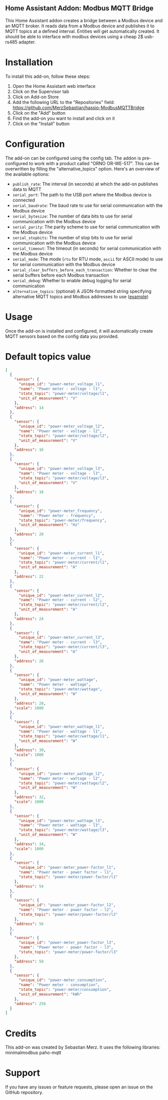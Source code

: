 ## Home Assistant Addon: Modbus MQTT Bridge

This Home Assistant addon creates a bridge between a Modbus device and an MQTT broker. It reads data from a Modbus device and publishes it to MQTT topics at a defined interval. Entities will get automatically created. It should be able to interface with modbus devices using a cheap 2$ usb-rs485 adapter.

# Installation

To install this add-on, follow these steps:

1. Open the Home Assistant web interface
2. Click on the Supervisor tab
3. Click on Add-on Store
4. Add the following URL to the "Repositories" field: https://github.com/MerzSebastian/hassio-ModbusMQTTBridge
5. Click on the "Add" button
6. Find the add-on you want to install and click on it
7. Click on the "Install" button

# Configuration

The add-on can be configured using the config tab. The addon is pre-configured to work with a product called "ORNO OR-WE-517". This can be overwritten by filling the "alternative_topics" option.
Here's an overview of the available options:

- `publish_rate`: The interval (in seconds) at which the add-on publishes data to MQTT
- `serial_port`: The path to the USB port where the Modbus device is connected
- `serial_baudrate`: The baud rate to use for serial communication with the Modbus device
- `serial_bytesize`: The number of data bits to use for serial communication with the Modbus device
- `serial_parity`: The parity scheme to use for serial communication with the Modbus device
- `serial_stopbits`: The number of stop bits to use for serial communication with the Modbus device
- `serial_timeout`: The timeout (in seconds) for serial communication with the Modbus device
- `serial_mode`: The mode (`rtu` for RTU mode, `ascii` for ASCII mode) to use for serial communication with the Modbus device
- `serial_clear_buffers_before_each_transaction`: Whether to clear the serial buffers before each Modbus transaction
- `serial_debug`: Whether to enable debug logging for serial communication
- `alternative_topics`: (optional) A JSON-formatted string specifying alternative MQTT topics and Modbus addresses to use ([example](https://github.com/MerzSebastian/hassio-ModbusMQTTBridge#default-topics-value))

# Usage

Once the add-on is installed and configured, it will automatically create MQTT sensors based on the config data you provided.

# Default topics value

```json
[
  {
    "sensor": {
      "unique_id": "power-meter_voltage_l1",
      "name": "Power meter - voltage - l1",
      "state_topic": "power-meter/voltage/l1",
      "unit_of_measurement": "V"
    },
    "address": 14
  },
  {
    "sensor": {
      "unique_id": "power-meter_voltage_l2",
      "name": "Power meter - voltage - l2",
      "state_topic": "power-meter/voltage/l2",
      "unit_of_measurement": "V"
    },
    "address": 16
  },
  {
    "sensor": {
      "unique_id": "power-meter_voltage_l3",
      "name": "Power meter - voltage - l3",
      "state_topic": "power-meter/voltage/l3",
      "unit_of_measurement": "V"
    },
    "address": 18
  },
  {
    "sensor": {
      "unique_id": "power-meter_frequency",
      "name": "Power meter - frequency",
      "state_topic": "power-meter/frequency",
      "unit_of_measurement": "Hz"
    },
    "address": 20
  },
  {
    "sensor": {
      "unique_id": "power-meter_current_l1",
      "name": "Power meter - current - l1",
      "state_topic": "power-meter/current/l1",
      "unit_of_measurement": "A"
    },
    "address": 22
  },
  {
    "sensor": {
      "unique_id": "power-meter_current_l2",
      "name": "Power meter - current - l2",
      "state_topic": "power-meter/current/l2",
      "unit_of_measurement": "A"
    },
    "address": 24
  },
  {
    "sensor": {
      "unique_id": "power-meter_current_l3",
      "name": "Power meter - current - l3",
      "state_topic": "power-meter/current/l3",
      "unit_of_measurement": "A"
    },
    "address": 26
  },
  {
    "sensor": {
      "unique_id": "power-meter_wattage",
      "name": "Power meter - wattage",
      "state_topic": "power-meter/wattage",
      "unit_of_measurement": "W"
    },
    "address": 28,
    "scale": 1000
  },
  {
    "sensor": {
      "unique_id": "power-meter_wattage_l1",
      "name": "Power meter - wattage - l1",
      "state_topic": "power-meter/wattage/l1",
      "unit_of_measurement": "W"
    },
    "address": 30,
    "scale": 1000
  },
  {
    "sensor": {
      "unique_id": "power-meter_wattage_l2",
      "name": "Power meter - wattage - l2",
      "state_topic": "power-meter/wattage/l2",
      "unit_of_measurement": "W"
    },
    "address": 32,
    "scale": 1000
  },
  {
    "sensor": {
      "unique_id": "power-meter_wattage_l3",
      "name": "Power meter - wattage - l3",
      "state_topic": "power-meter/wattage/l3",
      "unit_of_measurement": "W"
    },
    "address": 34,
    "scale": 1000
  },
  {
    "sensor": {
      "unique_id": "power-meter_power-factor_l1",
      "name": "Power meter - power factor - l1",
      "state_topic": "power-meter/power-factor/l1"
    },
    "address": 54
  },
  {
    "sensor": {
      "unique_id": "power-meter_power-factor_l2",
      "name": "Power meter - power factor - l2",
      "state_topic": "power-meter/power-factor/l2"
    },
    "address": 56
  },
  {
    "sensor": {
      "unique_id": "power-meter_power-factor_l3",
      "name": "Power meter - power factor - l3",
      "state_topic": "power-meter/power-factor/l3"
    },
    "address": 58
  },
  {
    "sensor": {
      "unique_id": "power-meter_consumption",
      "name": "Power meter - consumption",
      "state_topic": "power-meter/consumption",
      "unit_of_measurement": "kWh"
    },
    "address": 256
  }
]
```

# Credits

This add-on was created by Sebastian Merz. It uses the following libraries:
minimalmodbus
paho-mqtt

# Support

If you have any issues or feature requests, please open an issue on the GitHub repository.
